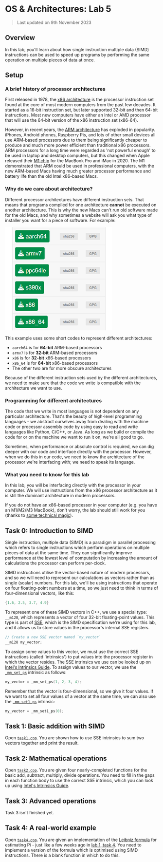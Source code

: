 # OS & Architectures: Lab 5

> Last updated on 9th November 2023

## Overview

In this lab, you'll learn about how single instruction multiple data (SIMD) instructions can be used to speed up programs by performing the same operation on multiple pieces of data at once.

## Setup

### A brief history of processor architectures

First released in 1978, the [x86 architecture](https://en.wikipedia.org/wiki/X86) is the processor instruction set found at the core of most modern computers from the past few decades. It started as a 16-bit instruction set, but later supported 32-bit and then 64-bit instructions. Most new computers have either an Intel or AMD processor that will use the 64-bit version of the x86 instruction set (x86-64).

However, in recent years, the [ARM architecture](https://en.wikipedia.org/wiki/ARM_architecture_family) has exploded in popularity. iPhones, Android phones, Raspberry Pis, and lots of other small devices all use ARM-based processors due to them being significantly cheaper to produce and much more power efficient than traditional x86 processors. ARM processors for a long time were regarded as 'not powerful enough' to be used in laptop and desktop computers, but this changed when Apple released their [M1 chip](https://en.wikipedia.org/wiki/Apple_M1) for the MacBook Pro and iMac in 2020. The M1 demonstrated that ARM could be used in professional computers, with the new ARM-based Macs having much greater processor performance and battery life than the old Intel x86-based Macs.

### Why do we care about architecture?

Different processor architectures have different instruction sets. That means that programs compiled for one architecture **cannot** be executed on another architecture. This is why the new Macs can't run old software made for the old Macs, and why sometimes a website will ask you what type of installer you want for a piece of software. For example:

![Example of having to choose an architecture when downloading a file (from the Alpine Linux download site)](./img/image-1.png)

This example uses some short codes to represent different architectures:

- `aarch64` is for **64-bit** ARM-based processors
- `armv7` is for **32-bit** ARM-based processors
- `x86` is for **32-bit** x86-based processors
- `x86_64` is for **64-bit** x86-based processors
- The other two are for more obscure architectures

Because of the different instruction sets used by the different architectures, we need to make sure that the code we write is compatible with the architecture we want to use.

### Programming for different architectures

The code that we write in most languages is not dependent on any particular architecture. That's the beauty of high-level programming languages - we abstract ourselves away from dealing with the machine code or processor assembly code by using easy to read and write languages like Python, C/C++, or Java. As long as we build or compile the code for or on the machine we want to run it on, we're all good to go.

Sometimes, when performance or absolute control is required, we can dig deeper with our code and interface directly with the processor. However, when we do this in our code, we need to know the architecture of the processor we're interfacing with; we need to speak its language.

### What you need to know for this lab

In this lab, you will be interfacing directly with the processor in your computer. We will use instructions from the x86 processor architecture as it is still the dominant architecture in modern processors.

If you do not have an x86-based processor in your computer (e.g. you have an M1/M2/M3 MacBook), don't worry, the lab should still work for you (thanks to [some technical magic](https://github.com/DLTcollab/sse2neon)).

## Task 0: Introduction to SIMD

Single instruction, multiple data (SIMD) is a paradigm in parallel processing which refers to single instructions which perform operations on multiple pieces of data at the same time. They can significantly improve performance at the lowest level of computation by increasing the amount of calculations the processor can perform per-clock.

SIMD instructions utilise the vector-based nature of modern processors, and so we will need to represent our calculations as vectors rather than as single (scalar) numbers. For this lab, we'll be using instructions that operate on four floating-point numbers at a time, so we just need to think in terms of four-dimensional vectors, like this:

```c++
{1.6, 2.5, 3.7, 4.9}
```

To represent one of these SIMD vectors in C++, we use a special type: `__m128`, which represents a vector of four 32-bit floating-point values. This type is part of [SSE](https://en.wikipedia.org/wiki/Streaming_SIMD_Extensions), which is the SIMD specification we're using for this lab, and it allows us to store values in the processor's internal SSE registers.

```c++
// Create a new SSE vector named `my_vector`
__m128 my_vector;
```

To assign some values to this vector, we must use the correct SSE instructions (called 'intrinsics') to put values into the processor register in which the vector resides. The SSE intrinsics we use can be looked up on [Intel's Intrinsics Guide](https://www.intel.com/content/www/us/en/docs/intrinsics-guide/index.html#techs=SSE_ALL). To assign values to our vector, we use the [`_mm_set_ps`](https://www.intel.com/content/www/us/en/docs/intrinsics-guide/index.html#techs=SSE_ALL&ig_expand=155,5860,5863,5917,5860,5860&text=_mm_set_ps) intrinsic as follows:

```c++
my_vector = _mm_set_ps(1, 2, 3, 4);
```

Remember that the vector is four-dimensional, so we give it four values. If we want to set all four values of a vector at the same time, we can also use the [`_mm_set1_ps`](https://www.intel.com/content/www/us/en/docs/intrinsics-guide/index.html#techs=SSE_ALL&ig_expand=155,5860,5863,5917,5860,5860,5917&text=_mm_set1_ps) intrinsic:

```c++
my_vector = _mm_set1_ps(0);
```

## Task 1: Basic addition with SIMD

Open [`task1.cpp`](./task1.cpp). You are shown how to use SSE intrinsics to sum two vectors together and print the result.

## Task 2: Mathematical operations

Open [`task2.cpp`](./task2.cpp). You are given four nearly-completed functions for the basic add, subtract, multiply, divide operations. You need to fill in the gaps in each function body to use the correct SSE intrinsic, which you can look up using [Intel's Intrinsics Guide](https://www.intel.com/content/www/us/en/docs/intrinsics-guide/index.html#techs=SSE_ALL).

## Task 3: Advanced operations

Task 3 isn't finished yet.

## Task 4: A real-world example

Open [`task4.cpp`](./task4.cpp). You are given an implementation of the [Leibniz formula](https://en.wikipedia.org/wiki/Leibniz_formula_for_π) for estimating Pi - just like a few weeks ago in [lab 1, task 4](../lab1/task4.cpp). You need to implement a version of the formula which is optimised using SIMD instructions. There is a blank function in which to do this.
